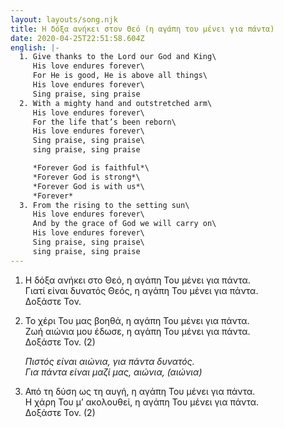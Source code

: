 ```yaml
---
layout: layouts/song.njk
title: Η δόξα ανήκει στον Θεό (η αγάπη του μένει για πάντα)
date: 2020-04-25T22:51:58.604Z
english: |-
  1. Give thanks to the Lord our God and King\
     His love endures forever\
     For He is good, He is above all things\
     His love endures forever\
     Sing praise, sing praise
  2. With a mighty hand and outstretched arm\
     His love endures forever\
     For the life that’s been reborn\
     His love endures forever\
     Sing praise, sing praise\
     sing praise, sing praise

     *Forever God is faithful*\
     *Forever God is strong*\
     *Forever God is with us*\
     *Forever*
  3. From the rising to the setting sun\
     His love endures forever\
     And by the grace of God we will carry on\
     His love endures forever\
     Sing praise, sing praise\
     sing praise, sing praise
---
```

1. Η δόξα ανήκει στο Θεό, η αγάπη Του μένει για πάντα.\
   Γιατί είναι δυνατός Θεός, η αγάπη Του μένει για πάντα.\
   Δοξάστε Τον.
2. Το χέρι Του μας βοηθά, η αγάπη Του μένει για πάντα.\
   Ζωή αιώνια μου έδωσε, η αγάπη Του μένει για πάντα.\
   Δοξάστε Τον. (2)

   *Πιστός είναι αιώνια, για πάντα δυνατός.*\
   *Για πάντα είναι μαζί μας, αιώνια, (αιώνια)*
3. Από τη δύση ως τη αυγή, η αγάπη Του μένει για πάντα.\
   Η χάρη Του μ’ ακολουθεί, η αγάπη Του μένει για πάντα.\
   Δοξάστε Τον. (2)